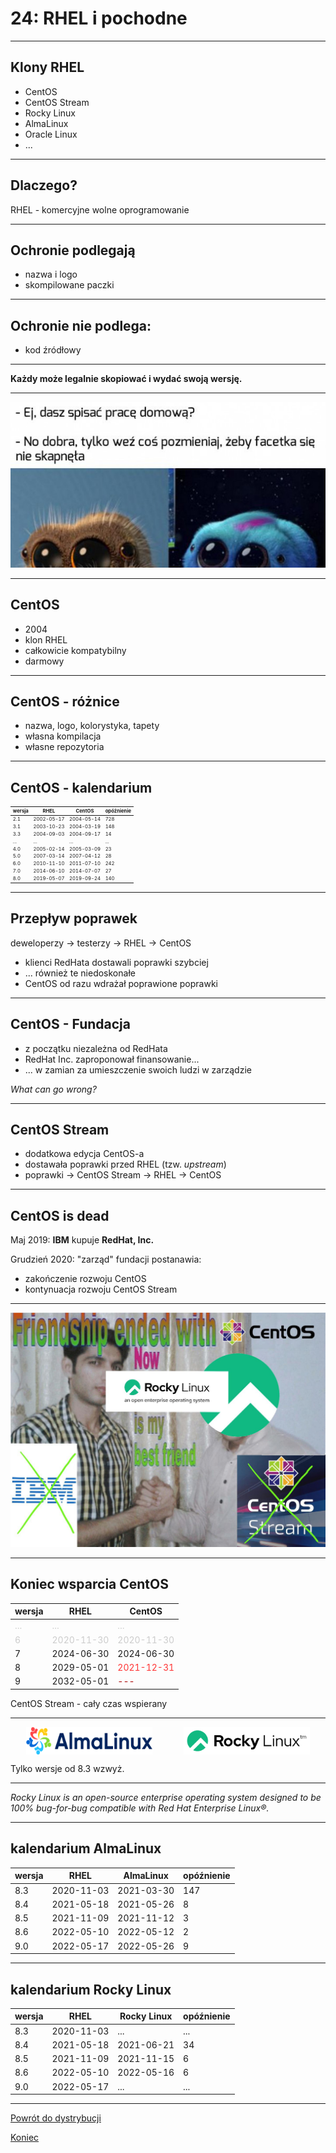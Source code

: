 # 24: RHEL i pochodne

------
<!-- .slide: data-autofragments -->
## Klony RHEL

* CentOS
* CentOS Stream
* Rocky Linux
* AlmaLinux
* Oracle Linux
* ...

------
<!-- .slide: data-autofragments -->
## Dlaczego?

RHEL - komercyjne wolne oprogramowanie

---
## Ochronie podlegają

- nazwa i logo
- skompilowane paczki

---
## Ochronie nie podlega:

- kod źródłowy

---
**Każdy może legalnie skopiować i wydać swoją wersję.**

---
<!-- .slide: data-background="#fff" -->
![Praca domowa](img/pracadomowa.jpg)

------
<!-- .slide: data-autofragments -->
## CentOS

- 2004
- klon RHEL
- całkowicie kompatybilny
- darmowy

---
<!-- .slide: data-autofragments -->
## CentOS - różnice

- nazwa, logo, kolorystyka, tapety
- własna kompilacja
- własne repozytoria

---
<!-- .slide: data-autofragments -->
## CentOS - kalendarium

| wersja | RHEL       | CentOS     | opóźnienie |
|--------|------------|------------|------------|
| 2.1    | 2002-05-17 | 2004-05-14 |        728 |
| 3.1    | 2003-10-23 | 2004-03-19 |        148 |
| 3.3    | 2004-09-03 | 2004-09-17 |         14 |
| ...    | ...        | ...        | ...        |
| 4.0    | 2005-02-14 | 2005-03-09 |         23 |
| 5.0    | 2007-03-14 | 2007-04-12 |         28 |
| 6.0    | 2010-11-10 | 2011-07-10 |        242 |
| 7.0    | 2014-06-10 | 2014-07-07 |         27 |
| 8.0    | 2019-05-07 | 2019-09-24 |        140 |

<style> #centos---kalendarium + table { font-size: 0.55em; } </style>

------
<!-- .slide: data-autofragments -->
## Przepływ poprawek

deweloperzy → testerzy → RHEL → CentOS

- klienci RedHata dostawali poprawki szybciej
- ... również te niedoskonałe
- CentOS od razu wdrażał poprawione poprawki

---
<!-- .slide: data-autofragments -->
## CentOS - Fundacja

- z początku niezależna od RedHata
- RedHat Inc. zaproponował finansowanie...
- ... w zamian za umieszczenie swoich ludzi w zarządzie

*What can go wrong?*

---
<!-- .slide: data-autofragments -->
## CentOS Stream

- dodatkowa edycja CentOS-a
- dostawała poprawki przed RHEL (tzw. *upstream*)
- poprawki → CentOS Stream → RHEL → CentOS

---
<!-- .slide: data-autofragments -->
## CentOS is dead

Maj 2019: **IBM** kupuje **RedHat, Inc.**

Grudzień 2020: "zarząd" fundacji postanawia:
- zakończenie rozwoju CentOS
- kontynuacja rozwoju CentOS Stream

---
<!-- .slide: data-background="#fff" -->
![friendship ended](img/friendship-ended-with-centos.png)

---
<!-- .slide: data-autofragments -->
## Koniec wsparcia CentOS

| wersja | RHEL       | CentOS     |
|--------|------------|------------|
| ...    | ...        | ...        |
| 6      | 2020-11-30 | 2020-11-30 |
| 7      | 2024-06-30 | 2024-06-30 |
| 8      | 2029-05-01 | 2021-12-31 |
| 9      | 2032-05-01 | ---        |

CentOS Stream - cały czas wspierany

<style>
#koniec-wsparcia-centos + table tbody tr:nth-child(1) td { color: #ccc; }
#koniec-wsparcia-centos + table tbody tr:nth-child(2) td { color: #ccc; }
#koniec-wsparcia-centos + table tbody tr:nth-child(4) td:nth-child(3) { color: #f33; }
#koniec-wsparcia-centos + table tbody tr:nth-child(5) td:nth-child(3) { color: #a00; }
</style>

------
<!-- .slide: data-autofragments -->
<!-- .slide: data-background="#fff" -->
## AlmaLinux i Rocky Linux

<div>
<img src='img/almalinux.png'>
<img src='img/rockylinux.png'>
</div>

Tylko wersje od 8.3 wzwyż.

<style>
#almalinux-i-rocky-linux { display: none; }
#almalinux-i-rocky-linux + div { display: flex; justify-content: space-around; }
#almalinux-i-rocky-linux + div img { width: 40%; }
</style>

---

*Rocky Linux is an open-source enterprise operating system designed to be 100% bug-for-bug compatible with Red Hat Enterprise Linux®.*

---
## kalendarium AlmaLinux

| wersja | RHEL       | AlmaLinux  | opóźnienie |
|--------|------------|------------|------------|
| 8.3    | 2020-11-03 | 2021-03-30 |        147 |
| 8.4    | 2021-05-18 | 2021-05-26 |          8 |
| 8.5    | 2021-11-09 | 2021-11-12 |          3 |
| 8.6    | 2022-05-10 | 2022-05-12 |          2 |
| 9.0    | 2022-05-17 | 2022-05-26 |          9 |

---
## kalendarium Rocky Linux

| wersja | RHEL       | Rocky Linux| opóźnienie |
|--------|------------|------------|------------|
| 8.3    | 2020-11-03 | ...        |        ... |
| 8.4    | 2021-05-18 | 2021-06-21 |         34 |
| 8.5    | 2021-11-09 | 2021-11-15 |          6 |
| 8.6    | 2022-05-10 | 2022-05-16 |          6 |
| 9.0    | 2022-05-17 | ...        | ...        |

------
[Powrót do dystrybucji](Dystrybucje.html#/10/1)

[Koniec](./)

